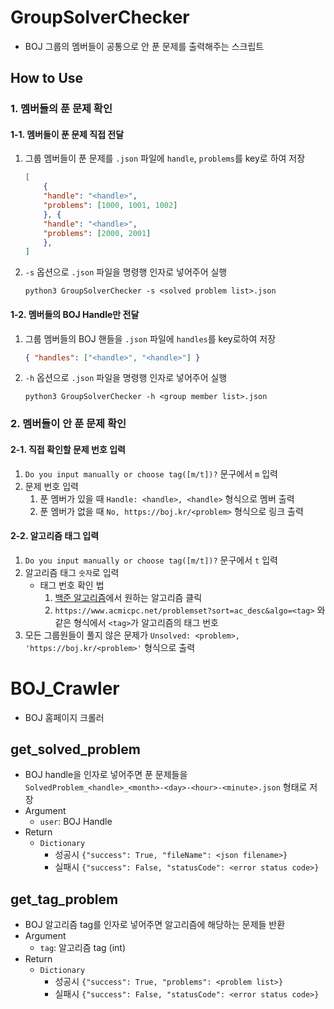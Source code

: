 # GroupSolverChecker
- BOJ 그룹의 멤버들이 공통으로 안 푼 문제를 출력해주는 스크립트
## How to Use
### 1. 멤버들의 푼 문제 확인
#### 1-1. 멤버들이 푼 문제 직접 전달
1. 그룹 멤버들이 푼 문제를 `.json` 파일에 `handle`, `problems`를 key로 하여 저장
    ```json
    [
        {
        "handle": "<handle>",
        "problems": [1000, 1001, 1002]
        }, {
        "handle": "<handle>",
        "problems": [2000, 2001]
        }, 
    ]
    ```
2. `-s` 옵션으로 `.json` 파일을 명령행 인자로 넣어주어 실행
    ```
    python3 GroupSolverChecker -s <solved problem list>.json
    ```

#### 1-2. 멤버들의 BOJ Handle만 전달
1. 그룹 멤버들의 BOJ 핸들을 `.json` 파일에 `handles`를 key로하여 저장
    ```json
    { "handles": ["<handle>", "<handle>"] }
    ```
2. `-h` 옵션으로 `.json` 파일을 명령행 인자로 넣어주어 실행
    ```
    python3 GroupSolverChecker -h <group member list>.json
    ```

### 2. 멤버들이 안 푼 문제 확인
#### 2-1. 직접 확인할 문제 번호 입력
1. `Do you input manually or choose tag([m/t])?` 문구에서 `m` 입력
2. 문제 번호 입력
    1. 푼 멤버가 있을 때 `Handle: <handle>, <handle>` 형식으로 멤버 출력
    2. 푼 멤버가 없을 때 `No, https://boj.kr/<problem>` 형식으로 링크 출력

#### 2-2. 알고리즘 태그 입력
1. `Do you input manually or choose tag([m/t])?` 문구에서 `t` 입력
2. 알고리즘 태그 `숫자`로 입력
    - 태그 번호 확인 법
        1. [백준 알고리즘](https://www.acmicpc.net/problem/tags)에서 원하는 알고리즘 클릭
        2. `https://www.acmicpc.net/problemset?sort=ac_desc&algo=<tag>` 와 같은 형식에서 `<tag>`가 알고리즘의 태그 번호
3. 모든 그룹원들이 풀지 않은 문제가 `Unsolved: <problem>, 'https://boj.kr/<problem>'` 형식으로 출력

# BOJ_Crawler
- BOJ 홈페이지 크롤러
## get_solved_problem
- BOJ handle을 인자로 넣어주면 푼 문제들을 `SolvedProblem_<handle>_<month>-<day>-<hour>-<minute>.json` 형태로 저장
- Argument
    - `user`: BOJ Handle
- Return
    - `Dictionary`
        - 성공시 `{"success": True, "fileName": <json filename>}`
        - 실패시 `{"success": False, "statusCode": <error status code>}`

## get_tag_problem
- BOJ 알고리즘 tag를 인자로 넣어주면 알고리즘에 해당하는 문제들 반환
- Argument
    - `tag`: 알고리즘 tag (int)
- Return
    - `Dictionary`
        - 성공시 `{"success": True, "problems": <problem list>}`
        - 실패시 `{"success": False, "statusCode": <error status code>}`
